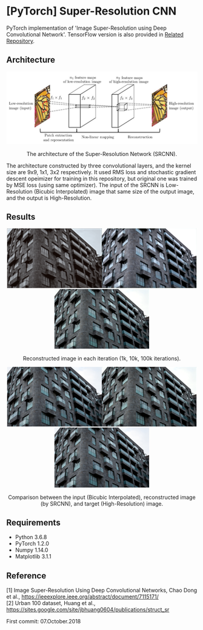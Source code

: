 [PyTorch] Super-Resolution CNN
=====

PyTorch implementation of 'Image Super-Resolution using Deep Convolutional Network'. TensorFlow version is also provided in <a href="https://github.com/YeongHyeon/Super-Resolution_CNN">Related Repository</a>.

## Architecture
<div align="center">
  <img src="./readme/srcnn.png" width="700">  
  <p>The architecture of the Super-Resolution Network (SRCNN).</p>
</div>
The architecture constructed by three convolutional layers, and the kernel size are 9x9, 1x1, 3x2 respectively. It used RMS loss and stochastic gradient descent opeimizer for training in this repository, but original one was trained by MSE loss (using same optimizer). The input of the SRCNN is Low-Resolution (Bicubic Interpolated) image that same size of the output image, and the output is High-Resolution.  

## Results
<div align="center">
  <img src="./readme/1000.png" width="250"><img src="./readme/10000.png" width="250"><img src="./readme/100000.png" width="250">  
  <p>Reconstructed image in each iteration (1k, 10k, 100k iterations).</p>
</div>

<div align="center">
  <img src="./readme/lr.png" width="250"><img src="./readme/100000.png" width="250"><img src="./readme/hr.png" width="250">    
  <p>Comparison between the input (Bicubic Interpolated), reconstructed image (by SRCNN), and target (High-Resolution) image.</p>
</div>

## Requirements
* Python 3.6.8  
* PyTorch 1.2.0  
* Numpy 1.14.0  
* Matplotlib 3.1.1  

## Reference
[1] Image Super-Resolution Using Deep Convolutional Networks, Chao Dong et al., https://ieeexplore.ieee.org/abstract/document/7115171/  
[2] Urban 100 dataset, Huang et al.,  https://sites.google.com/site/jbhuang0604/publications/struct_sr  

First commit: 07.October.2018  
